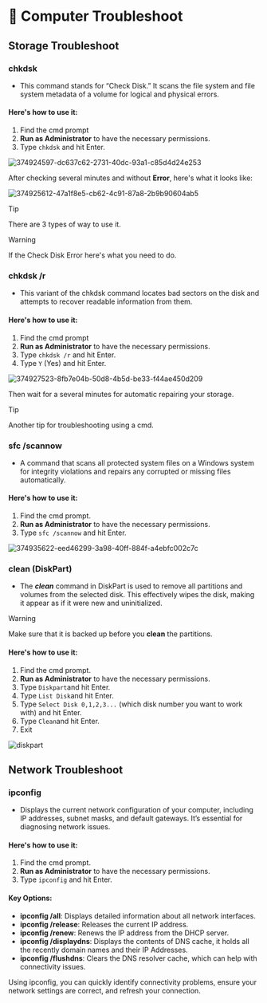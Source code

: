 # 🔧 **Computer Troubleshoot**

## **Storage Troubleshoot**
### chkdsk
- This command stands for “Check Disk.” It scans the file system and file system metadata of a volume for logical and physical errors. 

#### Here's how to use it:
1. Find the cmd prompt
2. **Run as Administrator** to have the necessary permissions.
3. Type ```chkdsk``` and hit Enter.

![374924597-dc637c62-2731-40dc-93a1-c85d4d24e253](https://github.com/user-attachments/assets/60691a44-6a6d-464f-9182-ba10ea4bfc6e)

After checking several minutes and without **Error**, here's what it looks like:

![374925612-47a1f8e5-cb62-4c91-87a8-2b9b90604ab5](https://github.com/user-attachments/assets/81e9c92b-9165-4855-892f-79a31c8d5459)

> [!TIP]
> There are 3 types of way to use it.

> [!WARNING]
> If the Check Disk Error here's what you need to do.

### **chkdsk /r**
- This variant of the chkdsk command locates bad sectors on the disk and attempts to recover readable information from them.

#### Here's how to use it:
1. Find the cmd prompt
2. **Run as Administrator** to have the necessary permissions.
3. Type ```chkdsk /r``` and hit Enter.
4. Type ```Y``` (Yes) and hit Enter.

![374927523-8fb7e04b-50d8-4b5d-be33-f44ae450d209](https://github.com/user-attachments/assets/111b644c-b8b9-429f-b859-f518b806745a)

Then wait for a several minutes for automatic repairing your storage.

> [!TIP]
> Another tip for troubleshooting using a cmd.

### **sfc /scannow**
- A command that scans all protected system files on a Windows system for integrity violations and repairs any corrupted or missing files automatically.

#### Here's how to use it:
1. Find the cmd prompt.
2. **Run as Administrator** to have the necessary permissions.
3. Type ```sfc /scannow``` and hit Enter.

![374935622-eed46299-3a98-40ff-884f-a4ebfc002c7c](https://github.com/user-attachments/assets/27ff3372-c616-45d8-b119-cc9aa32a54f8)

### **clean (DiskPart)**
- The _**clean**_ command in DiskPart is used to remove all partitions and volumes from the selected disk. This effectively wipes the disk, making it appear as if it were new and uninitialized.

> [!WARNING]
> Make sure that it is backed up before you **clean** the partitions.
  
#### Here's how to use it:
1. Find the cmd prompt.
2. **Run as Administrator** to have the necessary permissions.
3. Type ```Diskpart```and hit Enter.
4. Type ```List Disk```and hit Enter.
5. Type ```Select Disk 0,1,2,3...``` (which disk number you want to work with) and hit Enter.
6. Type ```Clean```and hit Enter.
7. Exit

![diskpart](https://github.com/user-attachments/assets/85bb08af-a463-4e70-89ea-5fdc8d17f8f2)

## **Network Troubleshoot**

### **ipconfig**
- Displays the current network configuration of your computer, including IP addresses, subnet masks, and default gateways. It’s essential for diagnosing network issues.

#### Here's how to use it:
1. Find the cmd prompt.
2. **Run as Administrator** to have the necessary permissions.
3. Type ```ipconfig``` and hit Enter.

#### **Key Options:**
- **ipconfig /all**: Displays detailed information about all network interfaces.
- **ipconfig /release**: Releases the current IP address.
- **ipconfig /renew**: Renews the IP address from the DHCP server.
- **ipconfig /displaydns**: Displays the contents of DNS cache, it holds all the recently domain names and their IP Addresses.
- **ipconfig /flushdns**: Clears the DNS resolver cache, which can help with connectivity issues.


Using ipconfig, you can quickly identify connectivity problems, ensure your network settings are correct, and refresh your connection.
